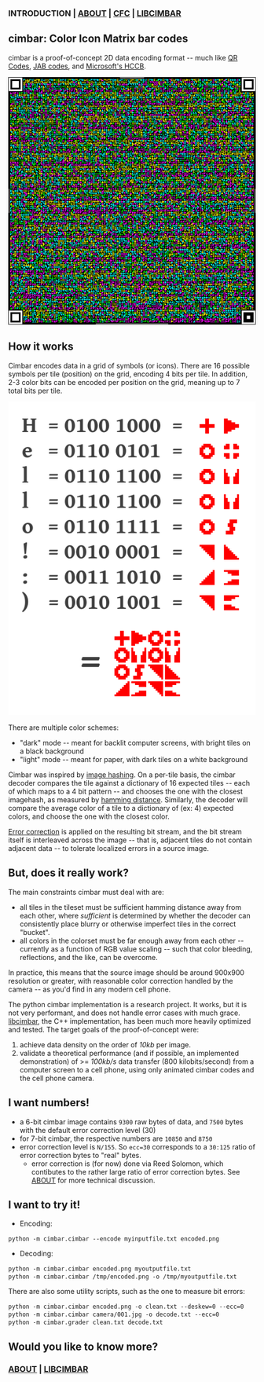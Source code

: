 ### INTRODUCTION | [ABOUT](ABOUT.md) | [CFC](https://github.com/sz3/cfc) | [LIBCIMBAR](https://github.com/sz3/libcimbar)

## cimbar: Color Icon Matrix bar codes

cimbar is a proof-of-concept 2D data encoding format -- much like [QR Codes](https://en.wikipedia.org/wiki/QR_code), [JAB codes](https://jabcode.org/), and [Microsoft's HCCB](https://en.wikipedia.org/wiki/High_Capacity_Color_Barcode).

![an example cimbar code](https://github.com/sz3/cimbar-samples/blob/v0.5/6bit/4color_ecc30_fountain_0.png)

## How it works

Cimbar encodes data in a grid of symbols (or icons). There are 16 possible symbols per tile (position) on the grid, encoding 4 bits per tile. In addition, 2-3 color bits can be encoded per position on the grid, meaning up to 7 total bits per tile.

![4 bit cimbar encoding](https://github.com/sz3/cimbar-samples/blob/v0.5/docs/encoding.png)

There are multiple color schemes:
* "dark" mode -- meant for backlit computer screens, with bright tiles on a black background
* "light" mode -- meant for paper, with dark tiles on a white background

Cimbar was inspired by [image hashing](https://github.com/JohannesBuchner/imagehash/). On a per-tile basis, the cimbar decoder compares the tile against a dictionary of 16 expected tiles -- each of which maps to a 4 bit pattern -- and chooses the one with the closest imagehash, as measured by [hamming distance](https://en.wikipedia.org/wiki/Hamming_distance). Similarly, the decoder will compare the average color of a tile to a dictionary of (ex: 4) expected colors, and choose the one with the closest color.

[Error correction](https://en.wikipedia.org/wiki/Reed%E2%80%93Solomon_error_correction) is applied on the resulting bit stream, and the bit stream itself is interleaved across the image -- that is, adjacent tiles do not contain adjacent data -- to tolerate localized errors in a source image.

## But, does it really work?

The main constraints cimbar must deal with are:
* all tiles in the tileset must be sufficient hamming distance away from each other, where *sufficient* is determined by whether the decoder can consistently place blurry or otherwise imperfect tiles in the correct "bucket".
* all colors in the colorset must be far enough away from each other -- currently as a function of RGB value scaling -- such that color bleeding, reflections, and the like, can be overcome.

In practice, this means that the source image should be around 900x900 resolution or greater, with reasonable color correction handled by the camera -- as you'd find in any modern cell phone.

The python cimbar implementation is a research project. It works, but it is not very performant, and does not handle error cases with much grace. [libcimbar](https://github.com/sz3/libcimbar), the C++ implementation, has been much more heavily optimized and tested. The target goals of the proof-of-concept were:
1. achieve data density on the order of _10kb_ per image.
2. validate a theoretical performance (and if possible, an implemented demonstration) of >= _100kb/s_ data transfer (800 kilobits/second) from a computer screen to a cell phone, using only animated cimbar codes and the cell phone camera.

## I want numbers!

* a 6-bit cimbar image contains `9300` raw bytes of data, and `7500` bytes with the default error correction level (30)
* for 7-bit cimbar, the respective numbers are `10850` and `8750`
* error correction level is `N/155`. So `ecc=30` corresponds to a `30:125` ratio of error correction bytes to "real" bytes.
	* error correction is (for now) done via Reed Solomon, which contibutes to the rather large ratio of error correction bytes. See [ABOUT](ABOUT.md) for more technical discussion.

## I want to try it!

* Encoding:

```
python -m cimbar.cimbar --encode myinputfile.txt encoded.png
```

* Decoding:

```
python -m cimbar.cimbar encoded.png myoutputfile.txt
python -m cimbar.cimbar /tmp/encoded.png -o /tmp/myoutputfile.txt
```

There are also some utility scripts, such as the one to measure bit errors:

```
python -m cimbar.cimbar encoded.png -o clean.txt --deskew=0 --ecc=0
python -m cimbar.cimbar camera/001.jpg -o decode.txt --ecc=0
python -m cimbar.grader clean.txt decode.txt
```

## Would you like to know more?

### [ABOUT](ABOUT.md) | [LIBCIMBAR](https://github.com/sz3/libcimbar)

